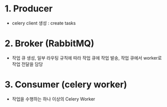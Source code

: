 # 1. Producer
- celery client 생성 : create tasks

# 2. Broker (RabbitMQ)
- 작업 큐 생성, 일부 라우팅 규칙에 따라 작업 큐에 작업 발송, 작업 큐에서 worker로 작업 전달을 담당

# 3. Consumer (celery worker)
- 작업을 수행하는 하나 이상의 Celery Worker
